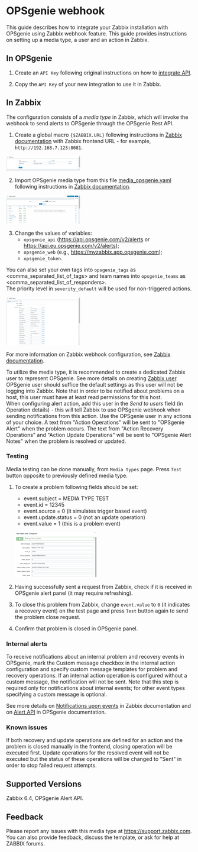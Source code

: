 
# OPSgenie webhook 

This guide describes how to integrate your Zabbix installation with OPSgenie using Zabbix webhook feature. This guide provides instructions on setting up a media type, a user and an action in Zabbix.

## In OPSgenie

1. Create an `API Key` following original instructions on how to [integrate API](https://docs.opsgenie.com/docs/api-integration).

2. Copy the `API Key` of your new integration to use it in Zabbix.

## In Zabbix

The configuration consists of a _media type_ in Zabbix, which will invoke the webhook to send alerts to OPSgenie through the OPSgenie Rest API.

1. Create a global macro `{$ZABBIX.URL}` following instructions in [Zabbix documentation](https://www.zabbix.com/documentation/6.4/manual/config/macros/user_macros)  with Zabbix frontend URL - for example, `http://192.168.7.123:8081`.

[![](images/tn_1.png?raw=true)](images/1.png)

2. Import OPSgenie media type from this file [media_opsgenie.yaml](media_opsgenie.yaml) following instructions in [Zabbix documentation](https://www.zabbix.com/documentation/6.4/manual/web_interface/frontend_sections/administration/mediatypes). 

[![](images/tn_2.png?raw=true)](images/2.png)

3. Change the values of variables:
	* `opsgenie_api` (https://api.opsgenie.com/v2/alerts or https://api.eu.opsgenie.com/v2/alerts);
	* `opsgenie_web` (e.g., https://myzabbix.app.opsgenie.com);
	* `opsgenie_token`.

You can also set your own tags into `opsgenie_tags` as <comma_separated_list_of_tags> and team names into `opsgenie_teams` as <comma_separated_list_of_responders>.  
The priority level in `severity_default` will be used for non-triggered actions.

[![](images/tn_3.png?raw=true)](images/3.png)

For more information on Zabbix webhook configuration, see [Zabbix documentation](https://www.zabbix.com/documentation/6.4/manual/config/notifications/media/webhook).

To utilize the media type, it is recommended to create a dedicated Zabbix user to represent OPSgenie.
See more details on creating [Zabbix user](https://www.zabbix.com/documentation/6.4/manual/web_interface/frontend_sections/users/user_list).
OPSgenie user should suffice the default settings as this user will not be logging into Zabbix. Note that in order to be notified about problems on a host, this user must have at least read permissions for this host.  
When configuring alert action, add this user in the _Send to users_ field (in Operation details) - this will tell Zabbix to use OPSgenie webhook when sending notifications from this action.
Use the OPSgenie user in any actions of your choice. A text from "Action Operations" will be sent to "OPSgenie Alert" when the problem occurs. The text from "Action Recovery Operations" and "Action Update Operations" will be sent to "OPSgenie Alert Notes" when the problem is resolved or updated.

### Testing
Media testing can be done manually, from `Media types` page. Press `Test` button opposite to previously defined media type.
1. To create a problem following fields should be set:
    * event.subject = MEDIA TYPE TEST
    * event.id = 12345
    * event.source = 0 (it simulates trigger based event)
    * event.update.status = 0 (not an update operation)
    * event.value = 1 (this is a problem event)

    [![](images/tn_4.png?raw=true)](images/4.png)

2. Having successfully sent a request from Zabbix, check if it is received in OPSgenie alert panel (it may require refreshing).
3. To close this problem from Zabbix, change `event.value` to `0` (it indicates a recovery event) on the test page and press `Test` button again to send the problem close request.
4. Confirm that problem is closed in OPSgenie panel.

### Internal alerts
To receive notifications about an internal problem and recovery events in OPSgenie, mark the Custom message checkbox in the internal action configuration  and specify custom message templates for problem and recovery operations. 
If an internal action operation is configured without a custom message, the notification will not be sent. 
Note that this step is required only for notifications about internal events; for other event types specifying a custom message is optional. 

See more details on [Notifications upon events](https://www.zabbix.com/documentation/6.4/manual/config/notifications) in Zabbix documentation and on [Alert API](https://docs.opsgenie.com/docs/alert-api) in OPSgenie documentation.

### Known issues

If both recovery and update operations are defined for an action and the problem is closed manually in the frontend, closing operation will be executed first.
Update operations for the resolved event will not be executed but the status of these operations will be changed to "Sent" in order to stop failed request attempts.

## Supported Versions

Zabbix 6.4, OPSgenie Alert API.

## Feedback
Please report any issues with this media type at https://support.zabbix.com.
You can also provide feedback, discuss the template, or ask for help at ZABBIX forums.
